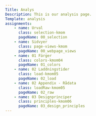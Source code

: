 ```yaml
---
Title: Analys
Description: This is our analysis page.
Template: analysis
assignments:
    - name: Urval
      class: selection-kmom
      pageName: 00_selection 
    - name: Sidvyer
      class: page-views-kmom
      pageName: 00_webpage_views
    - name: 01 Färger
      class: colors-kmom04
      pageName: 01_colors 
    - name: 02 Laddningstider
      class: load-kmom05
      pageName: 02_load
    - name: 02 Appendix - Rådata
      class: loadRaw-kmom05
      pageName: 02_raw
    - name: 03 Designprinciper
      class: principles-kmom06
      pageName: 03_design_principles
---
```

